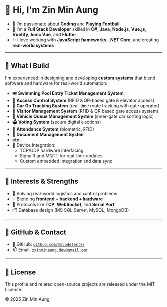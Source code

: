 # 👋 Hi, I'm <b>Zin Min Aung</b>

- 👀 I’m passionate about **Coding** and **Playing Football**
- 🌱 I’m a **Full Stack Developer** skilled in **C#**, **Java**, **Node.js**, **Vue.js**, **Vuetify**, **Ionic Vue**, and **Flutter**
- ✨ I love working with **JavaScript frameworks**, **.NET Core**, and creating **real-world systems**

---

## 🔧 What I Build

I'm experienced in designing and developing **custom systems** that blend software and hardware for real-world automation:

- 🎟 **Swimming Pool Entry Ticket Management System**
- 🛂 **Access Control System** (RFID & QR-based gate & elevator access)
- 🚗 **Car Go Tracking System** (real-time route tracking with gate operator)
- 🧾 **Visitor Management System** (RFID & QR based gate access system)
- 🚦 **Vehicle Queue Management System** (inner-gate car sorting logic)
- 🗳 **Voting System** (secure digital elections)
- 📅 **Attendance System** (biometric, RFID)
- 🧾 **Document Management System**
- **etc..**
- 🔌 Device Integration:
  - TCP/UDP hardware interfacing
  - SignalR and MQTT for real-time updates
  - Custom embedded integration and data sync

---

## 🧠 Interests & Strengths

- 🧪 Solving real-world logistics and control problems
- 💡 Blending **frontend + backend + hardware**
- 📡 Protocols like **TCP**, **WebSocket**, and **Serial Port**
- 🗂 Database design (MS SQL Server, MySQL, MongoDB)

---

## 👤 GitHub & Contact

- 🔗 GitHub: <code><a href="https://github.com/mmcodetester" target="_blank">github.com/mmcodetester</a></code>
- 📫 Email: <code><a href="mailto:zxinminaung.dev@gmail.com">zxinminaung.dev@gmail.com</a></code>

---

## 🪪 License

This profile and related open-source projects are released under the MIT License.

© 2025 Zin Min Aung

<!---
zxinminaung-dev/zxinminaung-dev is a ✨ special ✨ repository because its `README.md` (this file) appears on your GitHub profile.
You can click the Preview link to take a look at your changes.
--->
